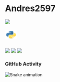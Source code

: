 # Andres2597

<a href="https://github.com/Andres2597">
  <img height="180em" src="https://github-readme-stats-eight-theta.vercel.app/api?username=Andres2597&show_icons=true&theme=dark&include_all_commits=true&count_private=true"/>
</a>

<div style="display: inline_block"><br>
  <img align="center" alt="Python" height="30" width="40" src="https://raw.githubusercontent.com/devicons/devicon/master/icons/python/python-original.svg">
</div>

##

<div> 
  <a href="https://instagram.com/imdandres.edoca" target="_blank"><img src="https://img.shields.io/badge/-Instagram-%23E4405F?style=for-the-badge&logo=instagram&logoColor=white" target="_blank"></a>
  <a href="https://discord.com/channels/@me" target="_blank"><img src="https://img.shields.io/badge/Discord-7289DA?style=for-the-badge&logo=discord&logoColor=white" target="_blank"></a> 
  <a href="mailto:andreseduardo.alfons@gmail.com"><img src="https://img.shields.io/badge/-Gmail-%23333?style=for-the-badge&logo=gmail&logoColor=white" target="_blank"></a>

</div>

### GitHub Activity

![Snake animation](https://github.com/ubiratan-motta/ubiratan-motta/blob/output/github-contribution-grid-snake.svg)
